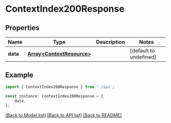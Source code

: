 # ContextIndex200Response


## Properties

Name | Type | Description | Notes
------------ | ------------- | ------------- | -------------
**data** | [**Array&lt;ContextResource&gt;**](ContextResource.md) |  | [default to undefined]

## Example

```typescript
import { ContextIndex200Response } from './api';

const instance: ContextIndex200Response = {
    data,
};
```

[[Back to Model list]](../README.md#documentation-for-models) [[Back to API list]](../README.md#documentation-for-api-endpoints) [[Back to README]](../README.md)
